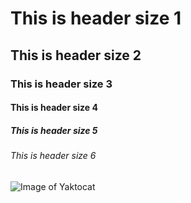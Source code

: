 # This is header size 1
## This is header size 2
### This is header size 3
#### This is header size 4
##### This is header size 5
###### This is header size 6

![Image of Yaktocat](https://octodex.github.com/images/yaktocat.png)
